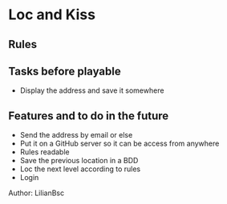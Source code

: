 # Loc and Kiss

## Rules

## Tasks before playable
- Display the address and save it somewhere 

## Features and to do in the future
- Send the address by email or else
- Put it on a GitHub server so it can be access from anywhere
- Rules readable
- Save the previous location in a BDD
- Loc the next level according to rules
- Login

Author: LilianBsc